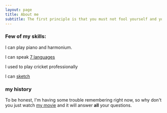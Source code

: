 ```yaml
---
layout: page
title: About me
subtitle: The first principle is that you must not fool yourself and you are the easiest person to fool -Richard Feynman
---
```


### Few of my skills:
I can play piano and harmonium.

I can speak [7 languages](https://github.com/nsidn98)

I used to play cricket professionally

I can [sketch](https://github.com/nsidn98)




### my history

To be honest, I'm having some trouble remembering right now, so why don't you just watch [my movie](http://en.wikipedia.org/wiki/The_Princess_Bride_%28film%29) and it will answer **all** your questions.
